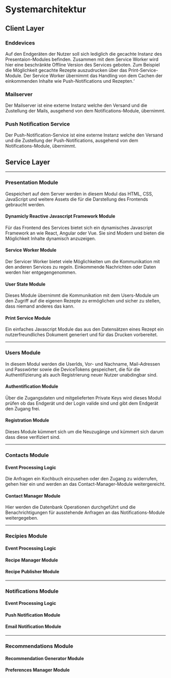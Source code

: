 # Systemarchitektur
 
## Client Layer

### Enddevices
Auf den Endgeräten der Nutzer soll sich lediglich die gecachte Instanz des Presentaion-Modules befinden. Zusammen mit dem Service Worker wird hier eine beschränkte Offline Version des Services geboten. Zum Beispiel die Möglichkeit gecachte Rezepte auszudrucken über das Print-Service-Module. Der Service Worker übernimmt das Handling von dem Cachen der einkommenden Inhalte wie Push-Notifications und Rezepten.‘

### Mailserver
Der Mailserver ist eine externe Instanz welche den Versand und die Zustellung der Mails, ausgehend von dem Notifications-Module, übernimmt.

### Push Notification Service
Der Push-Notification-Service ist eine externe Instanz welche den Versand und die Zustellung der Push-Notifications, ausgehend von dem Notifications-Module, übernimmt.

## Service Layer
--- 

### Presentation Module
Gespeichert auf dem Server werden in diesem Modul das HTML, CSS, JavaScript und weitere Assets die für die Darstellung des Frontends gebraucht werden.

#### Dynamicly Reactive Javascript Framework Module
Für das Frontend des Services bietet sich ein dynamisches Javascript Framework an wie React, Angular oder Vue. Sie sind Modern und bieten die Möglichkeit Inhalte dynamisch anzuzeigen.

#### Service Worker Module
Der Servicer Worker bietet viele Möglichkeiten um die Kommunikation mit den anderen Services zu regeln. Einkommende Nachrichten oder Daten werden hier entgegengenommen.

#### User State Module
Dieses Module übernimmt die Kommunikation mit dem Users-Module um den Zugriff auf die eigenen Rezepte zu ermöglichen und sicher zu stellen, dass niemand anderes das kann.

#### Print Service Module
Ein einfaches Javascript Module das aus den Datensätzen eines Rezept ein nutzerfreundliches Dokument generiert und für das Drucken vorbereitet.

--- 

### Users Module
In diesem Modul werden die UserIds, Vor- und Nachname, Mail-Adressen und Passwörter sowie die DeviceTokens gespeichert, die für die Authentifizierung als auch Registrierung neuer Nutzer unabdingbar sind.

#### Authentification Module
Über die Zugangsdaten und mitgelieferten Private Keys wird dieses Modul prüfen ob das Endgerät und der Login valide sind und gibt dem Endgerät den Zugang frei.

#### Registration Module
Dieses Module kümmert sich um die Neuzugänge und kümmert sich darum dass diese verifiziert sind.

--- 

### Contacts Module

#### Event Processing Logic
Die Anfragen ein Kochbuch einzusehen oder den Zugang zu widerrufen, gehen hier ein und werden an das Contact-Manager-Module weitergereicht.

#### Contact Manager Module
Hier werden die Datenbank Operationen durchgeführt und die Benachrichtigungen für ausstehende Anfragen an das Notifications-Module weitergegeben.

--- 

### Recipies Module

#### Event Processing Logic

#### Recipe Manager Module

#### Recipe Publisher Module

--- 

### Notifications Module

#### Event Processing Logic

#### Push Notification Module

#### Email Notification Module

--- 

### Recommendations Module

#### Recommendation Generator Module

#### Preferences Manager Module

